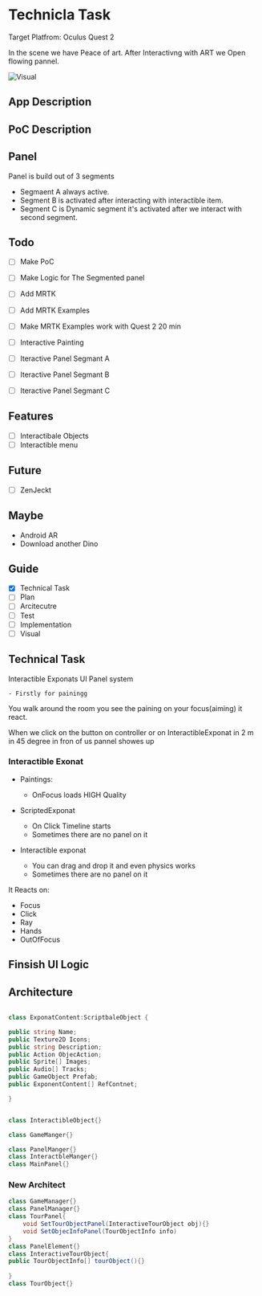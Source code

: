 # Technicla Task 

Target Platfrom: Oculus Quest 2

In the scene we have Peace of art.
After Interactivng with ART we Open flowing pannel.

![Visual](.\res\Build.gif)


## App Description


## PoC Description


## Panel 

Panel is build out of 3 segments
- Segmaent A 
  always active.
- Segment B 
  is activated after interacting with interactible item.
- Segment C 
   is Dynamic segment it's activated after we interact with second segment.

## Todo

- [ ] Make PoC
- [ ] Make Logic for The Segmented panel

- [ ] Add MRTK
- [ ] Add MRTK Examples
- [ ] Make MRTK Examples work with Quest 2
20 min

- [ ] Interactive Painting
- [ ] Iteractive Panel Segmant A
- [ ] Iteractive Panel Segmant B
- [ ] Iteractive Panel Segmant C

## Features


- [ ] Interactibale Objects
- [ ] Interactible menu

## Future

- [ ] ZenJeckt

## Maybe 

- Android AR
- Download another Dino
## Guide

- [x] Technical Task
- [ ] Plan
- [ ] Arcitecutre
- [ ] Test
- [ ] Implementation
- [ ] Visual

## Technical Task

Interactible Exponats UI Panel system 

	- Firstly for painingg

You walk around the room you see the paining on your focus(aiming) it react.

When we click on the button on controller or on InteractibleExponat in 2 m in 45 degree in fron of us pannel showes up

### Interactible Exonat

- Paintings:
    - OnFocus loads HIGH Quality

- ScriptedExponat
    - On Click Timeline starts
    - Sometimes there are no panel on it

- Interactible exponat 
    - You can drag and drop it and even physics works
    - Sometimes there are no panel on it

It Reacts on:

- Focus
- Click
- Ray 
- Hands
- OutOfFocus

## Finsish UI Logic


## Architecture 

```csharp

class ExponatContent:ScriptbaleObject {

public string Name;
public Texture2D Icons;
public string Description;
public Action ObjecAction;
public Sprite[] Images;
public Audio[] Tracks;
public GameObject Prefab;
public ExponentContent[] RefContnet;

}

```

```csharp

class InteractibleObject{}

class GameManger{}

class PanelManger{}
class InteractbleManger{}
class MainPanel{}


```
### New Architect
```csharp
class GameManager{}
class PanelManager{}
class TourPanel{
	void SetTourObjectPanel(InteractiveTourObject obj){}
	void SetObjecInfoPanel(TourObjectInfo info)
}
class PanelElement{}
class InteractiveTourObject{
public TourObjectInfo[] tourObject(){}
	
}
class TourObject{}
```

